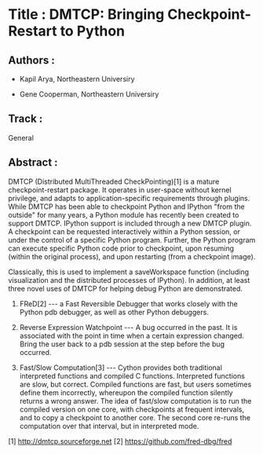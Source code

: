 
Title : DMTCP: Bringing Checkpoint-Restart to Python
=====================

Authors : 
----------


- Kapil Arya, Northeastern Universiry

- Gene Cooperman, Northeastern Universiry


Track : 
-------

General

Abstract : 
----------

DMTCP (Distributed MultiThreaded CheckPointing)[1] is a mature
checkpoint-restart package.  It operates in user-space without kernel
privilege, and adapts to application-specific requirements through plugins.
While DMTCP has been able to checkpoint Python and IPython "from  the
outside" for many years, a Python module has recently been created to
support DMTCP.  IPython support is included through a new DMTCP plugin.
A checkpoint can be requested interactively within a
Python session, or under the control of a specific Python program.
Further, the Python program can execute specific Python code prior
to checkpoint, upon resuming (within the original process), and upon
restarting (from a checkpoint image).

Classically, this is used to implement a saveWorkspace function
(including visualization and the distributed processes of IPython).
In addition, at least three novel uses of DMTCP for helping debug
Python are demonstrated.

1.  FReD[2] --- a Fast Reversible Debugger that works closely with
    the Python pdb debugger, as well as other Python debuggers.

2.  Reverse Expression Watchpoint --- A bug occurred in the past.
    It is associated with the point in time when a certain
    expression changed.  Bring the user back to a pdb session
    at the step before the bug occurred.

3.  Fast/Slow Computation[3] --- Cython provides both traditional
    interpreted functions and compiled C functions.  Interpreted
    functions are slow, but correct.  Compiled functions are fast,
    but users sometimes define them incorrectly, whereupon the
    compiled function silently returns a wrong answer.  The idea
    of fast/slow computation is to run the compiled version on
    one core, with checkpoints at frequent intervals, and to
    copy a checkpoint to another core.  The second core re-runs
    the computation over that interval, but in interpreted mode.

[1] http://dmtcp.sourceforge.net
[2] https://github.com/fred-dbg/fred

